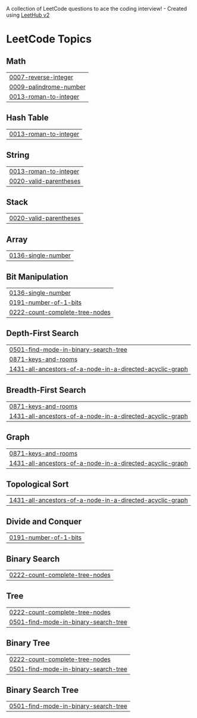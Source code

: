 A collection of LeetCode questions to ace the coding interview! - Created using [LeetHub v2](https://github.com/arunbhardwaj/LeetHub-2.0)
<!---LeetCode Topics Start-->
# LeetCode Topics
## Math
|  |
| ------- |
| [0007-reverse-integer](https://github.com/aarushjain355/Leetcode/tree/master/0007-reverse-integer) |
| [0009-palindrome-number](https://github.com/aarushjain355/Leetcode/tree/master/0009-palindrome-number) |
| [0013-roman-to-integer](https://github.com/aarushjain355/Leetcode/tree/master/0013-roman-to-integer) |
## Hash Table
|  |
| ------- |
| [0013-roman-to-integer](https://github.com/aarushjain355/Leetcode/tree/master/0013-roman-to-integer) |
## String
|  |
| ------- |
| [0013-roman-to-integer](https://github.com/aarushjain355/Leetcode/tree/master/0013-roman-to-integer) |
| [0020-valid-parentheses](https://github.com/aarushjain355/Leetcode/tree/master/0020-valid-parentheses) |
## Stack
|  |
| ------- |
| [0020-valid-parentheses](https://github.com/aarushjain355/Leetcode/tree/master/0020-valid-parentheses) |
## Array
|  |
| ------- |
| [0136-single-number](https://github.com/aarushjain355/Leetcode/tree/master/0136-single-number) |
## Bit Manipulation
|  |
| ------- |
| [0136-single-number](https://github.com/aarushjain355/Leetcode/tree/master/0136-single-number) |
| [0191-number-of-1-bits](https://github.com/aarushjain355/Leetcode/tree/master/0191-number-of-1-bits) |
| [0222-count-complete-tree-nodes](https://github.com/aarushjain355/Leetcode/tree/master/0222-count-complete-tree-nodes) |
## Depth-First Search
|  |
| ------- |
| [0501-find-mode-in-binary-search-tree](https://github.com/aarushjain355/Leetcode/tree/master/0501-find-mode-in-binary-search-tree) |
| [0871-keys-and-rooms](https://github.com/aarushjain355/Leetcode/tree/master/0871-keys-and-rooms) |
| [1431-all-ancestors-of-a-node-in-a-directed-acyclic-graph](https://github.com/aarushjain355/Leetcode/tree/master/1431-all-ancestors-of-a-node-in-a-directed-acyclic-graph) |
## Breadth-First Search
|  |
| ------- |
| [0871-keys-and-rooms](https://github.com/aarushjain355/Leetcode/tree/master/0871-keys-and-rooms) |
| [1431-all-ancestors-of-a-node-in-a-directed-acyclic-graph](https://github.com/aarushjain355/Leetcode/tree/master/1431-all-ancestors-of-a-node-in-a-directed-acyclic-graph) |
## Graph
|  |
| ------- |
| [0871-keys-and-rooms](https://github.com/aarushjain355/Leetcode/tree/master/0871-keys-and-rooms) |
| [1431-all-ancestors-of-a-node-in-a-directed-acyclic-graph](https://github.com/aarushjain355/Leetcode/tree/master/1431-all-ancestors-of-a-node-in-a-directed-acyclic-graph) |
## Topological Sort
|  |
| ------- |
| [1431-all-ancestors-of-a-node-in-a-directed-acyclic-graph](https://github.com/aarushjain355/Leetcode/tree/master/1431-all-ancestors-of-a-node-in-a-directed-acyclic-graph) |
## Divide and Conquer
|  |
| ------- |
| [0191-number-of-1-bits](https://github.com/aarushjain355/Leetcode/tree/master/0191-number-of-1-bits) |
## Binary Search
|  |
| ------- |
| [0222-count-complete-tree-nodes](https://github.com/aarushjain355/Leetcode/tree/master/0222-count-complete-tree-nodes) |
## Tree
|  |
| ------- |
| [0222-count-complete-tree-nodes](https://github.com/aarushjain355/Leetcode/tree/master/0222-count-complete-tree-nodes) |
| [0501-find-mode-in-binary-search-tree](https://github.com/aarushjain355/Leetcode/tree/master/0501-find-mode-in-binary-search-tree) |
## Binary Tree
|  |
| ------- |
| [0222-count-complete-tree-nodes](https://github.com/aarushjain355/Leetcode/tree/master/0222-count-complete-tree-nodes) |
| [0501-find-mode-in-binary-search-tree](https://github.com/aarushjain355/Leetcode/tree/master/0501-find-mode-in-binary-search-tree) |
## Binary Search Tree
|  |
| ------- |
| [0501-find-mode-in-binary-search-tree](https://github.com/aarushjain355/Leetcode/tree/master/0501-find-mode-in-binary-search-tree) |
<!---LeetCode Topics End-->